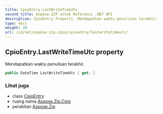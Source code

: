 ```yaml
---
title: CpioEntry.LastWriteTimeUtc
second_title: Aspose.ZIP untuk Referensi .NET API
description: CpioEntry Properti. Mendapatkan waktu penulisan terakhir.
type: docs
weight: 20
url: /id/net/aspose.zip.cpio/cpioentry/lastwritetimeutc/
---
```

## CpioEntry.LastWriteTimeUtc property

Mendapatkan waktu penulisan terakhir.

```csharp
public DateTime LastWriteTimeUtc { get; }
```

### Lihat juga

* class [CpioEntry](../)
* ruang nama [Aspose.Zip.Cpio](../../cpioentry/)
* perakitan [Aspose.Zip](../../../)


